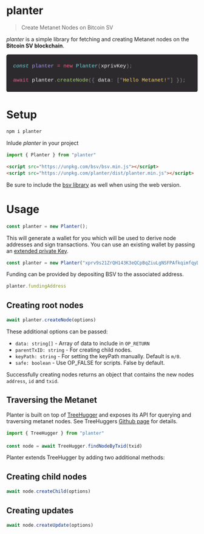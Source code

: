 # planter

> Create Metanet Nodes on Bitcoin SV

*planter* is a simple library for fetching and creating Metanet nodes on the **Bitcoin SV blockchain**.

![code](code.png)

# Setup

```bash
npm i planter
```

Inlude *planter* in your project

```js
import { Planter } from "planter"
```

```html
<script src="https://unpkg.com/bsv/bsv.min.js"></script>
<script src="https://unpkg.com/planter/dist/planter.min.js"></script>
```
Be sure to include the [bsv library](https://docs.moneybutton.com/docs/bsv-overview.html) as well when using the web version.

# Usage

```js
const planter = new Planter();
```

This will generate a wallet for you which will be used to derive node addresses and sign transactions.
You can use an existing wallet by passing an [extended private Key](https://docs.moneybutton.com/docs/bsv-hd-private-key.html).

```js
const planter = new Planter("xprv9s21ZrQH143K3eQCpBqZiuLgNSFPAfkqimfqyDxJ6HAaVUqWWJ4vz7eZdhgkR66jD1a2BtQEXbYjjbfVXWhxz7g4sNujBt6cnAoJrdfLkHh");
```

Funding can be provided by depositing BSV to the associated address.

```js
planter.fundingAddress
```

## Creating root nodes

```js
await planter.createNode(options)
```

These additional options can be passed:

- `data: string[]` - Array of data to include in `OP_RETURN`
- `parentTxID: string` - For creating child nodes.
- `keyPath: string` - For setting the keyPath manually. Default is `m/0`.
- `safe: boolean` - Use OP_FALSE for scripts. False by default.

Successfully creating nodes returns an object that contains the new nodes `address`, `id` and `txid`.

## Traversing the Metanet

Planter is built on top of [TreeHugger](https://treehugger.bitpaste.app/) and exposes its API for querying and traversing metanet nodes. See TreeHuggers [Github page](https://github.com/libitx/tree-hugger) for details.

```js
import { TreeHugger } from "planter"

const node = await TreeHugger.findNodeByTxid(txid)
```

Planter extends TreeHugger by adding two additional methods:

## Creating child nodes

```js
await node.createChild(options)
```

## Creating updates

```js
await node.createUpdate(options)
```